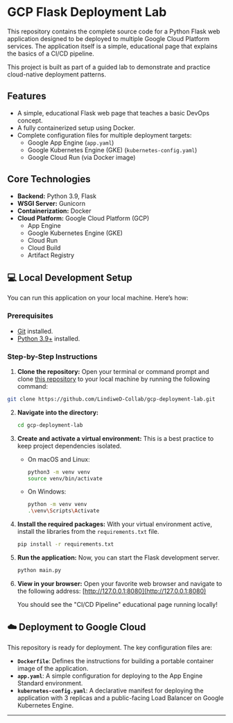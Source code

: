# GCP Flask Deployment Lab

This repository contains the complete source code for a Python Flask web application designed to be deployed to multiple Google Cloud Platform services. The application itself is a simple, educational page that explains the basics of a CI/CD pipeline.

This project is built as part of a guided lab to demonstrate and practice cloud-native deployment patterns.

##  Features

* A simple, educational Flask web page that teaches a basic DevOps concept.
* A fully containerized setup using Docker.
* Complete configuration files for multiple deployment targets:
    * Google App Engine (`app.yaml`)
    * Google Kubernetes Engine (GKE) (`kubernetes-config.yaml`)
    * Google Cloud Run (via Docker image)

##  Core Technologies

* **Backend:** Python 3.9, Flask
* **WSGI Server:** Gunicorn
* **Containerization:** Docker
* **Cloud Platform:** Google Cloud Platform (GCP)
    * App Engine
    * Google Kubernetes Engine (GKE)
    * Cloud Run
    * Cloud Build
    * Artifact Registry

## 💻 Local Development Setup

You can run this application on your local machine. Here’s how:

### Prerequisites

* [Git](https://git-scm.com/) installed.
* [Python 3.9+](https://www.python.org/downloads/) installed.

### Step-by-Step Instructions

1.  **Clone the repository:**
   Open your terminal or command prompt and clone [this repository](https://github.com/LindiweD-Collab/gcp-deployment-lab.git) to your local machine by running the following command:
   ```bash
   git clone https://github.com/LindiweD-Collab/gcp-deployment-lab.git
   ```

2.  **Navigate into the directory:**
    ```bash
    cd gcp-deployment-lab
    ```

3.  **Create and activate a virtual environment:**
    This is a best practice to keep project dependencies isolated.

    * On macOS and Linux:
        ```bash
        python3 -m venv venv
        source venv/bin/activate
        ```

    * On Windows:
        ```bash
        python -m venv venv
        .\venv\Scripts\Activate
        ```

4.  **Install the required packages:**
    With your virtual environment active, install the libraries from the `requirements.txt` file.
    ```bash
    pip install -r requirements.txt
    ```

5.  **Run the application:**
    Now, you can start the Flask development server.
    ```bash
    python main.py
    ```

6.  **View in your browser:**
    Open your favorite web browser and navigate to the following address:
    [http://127.0.0.1:8080](http://127.0.0.1:8080)

    You should see the "CI/CD Pipeline" educational page running locally!

## ☁️ Deployment to Google Cloud

This repository is ready for deployment. The key configuration files are:
* **`Dockerfile`**: Defines the instructions for building a portable container image of the application.
* **`app.yaml`**: A simple configuration for deploying to the App Engine Standard environment.
* **`kubernetes-config.yaml`**: A declarative manifest for deploying the application with 3 replicas and a public-facing Load Balancer on Google Kubernetes Engine.

---
